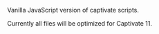Vanilla JavaScript version of captivate scripts.

Currently all files will be optimized for Captivate 11.